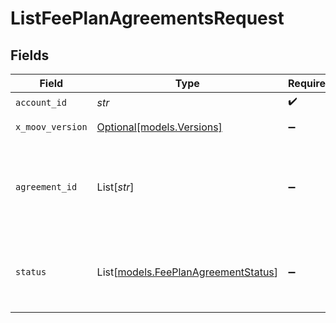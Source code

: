 # ListFeePlanAgreementsRequest


## Fields

| Field                                                                      | Type                                                                       | Required                                                                   | Description                                                                |
| -------------------------------------------------------------------------- | -------------------------------------------------------------------------- | -------------------------------------------------------------------------- | -------------------------------------------------------------------------- |
| `account_id`                                                               | *str*                                                                      | :heavy_check_mark:                                                         | N/A                                                                        |
| `x_moov_version`                                                           | [Optional[models.Versions]](../models/versions.md)                         | :heavy_minus_sign:                                                         | Specify an API version.                                                    |
| `agreement_id`                                                             | List[*str*]                                                                | :heavy_minus_sign:                                                         | A comma-separated list of agreement IDs to filter the results by.          |
| `status`                                                                   | List[[models.FeePlanAgreementStatus](../models/feeplanagreementstatus.md)] | :heavy_minus_sign:                                                         | A comma-separated list of statuses to filter the results by.               |